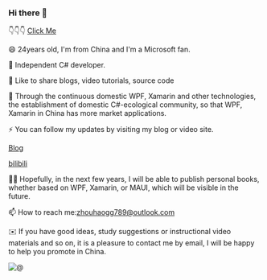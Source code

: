 ### Hi there 👋

👇👇👇
[Click Me](https://github.com/HenJigg/CHINA.NET-)

😄 24years old, I'm from China and I'm a Microsoft fan.

🔭 Independent C# developer.

🌱 Like to share blogs, video tutorials, source code

💬 Through the continuous domestic WPF, Xamarin and other technologies, the establishment of domestic C#-ecological community, so that WPF, Xamarin in China has more market applications.

⚡ You can follow my updates by visiting my blog or video site.

[Blog](https://www.cnblogs.com/zh7791/)                

[bilibili](https://space.bilibili.com/32497462)

👼🏻 Hopefully, in the next few years, I will be able to publish personal books, whether based on WPF, Xamarin, or MAUI, which will be visible in the future.

📫 How to reach me:zhouhaogg789@outlook.com

✉️ If you have good ideas, study suggestions or instructional video materials and so on, it is a pleasure to contact me by email, I will be happy to help you promote in China.

![@](https://github-readme-stats.vercel.app/api?username=henjigg&show_icons=true)
